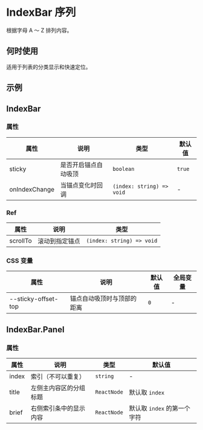 # IndexBar 序列

根据字母 A ～ Z 排列内容。

## 何时使用

适用于列表的分类显示和快速定位。

## 示例

<code src="./demos/demo1.tsx"></code>
<code src="./demos/demo2.tsx"></code>
<code src="./demos/demo3.tsx" debug></code>

## IndexBar

### 属性

| 属性          | 说明                 | 类型                      | 默认值 |
| ------------- | -------------------- | ------------------------- | ------ |
| sticky        | 是否开启锚点自动吸顶 | `boolean`                 | `true` |
| onIndexChange | 当锚点变化时回调     | `(index: string) => void` | -      |

### Ref

| 属性     | 说明           | 类型                      |
| -------- | -------------- | ------------------------- |
| scrollTo | 滚动到指定锚点 | `(index: string) => void` |

### CSS 变量

| 属性                | 说明                       | 默认值 | 全局变量 |
| ------------------- | -------------------------- | ------ | -------- |
| --sticky-offset-top | 锚点自动吸顶时与顶部的距离 | `0`    | -        |

## IndexBar.Panel

### 属性

| 属性  | 说明                   | 类型        | 默认值                      |
| ----- | ---------------------- | ----------- | --------------------------- |
| index | 索引（不可以重复）     | `string`    | -                           |
| title | 左侧主内容区的分组标题 | `ReactNode` | 默认取 `index`              |
| brief | 右侧索引条中的显示内容 | `ReactNode` | 默认取 `index` 的第一个字符 |
